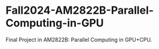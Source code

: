 # Fall2024-AM2822B-Parallel-Computing-in-GPU
Final Project in AM2822B: Parallel Computing in GPU+CPU. 
